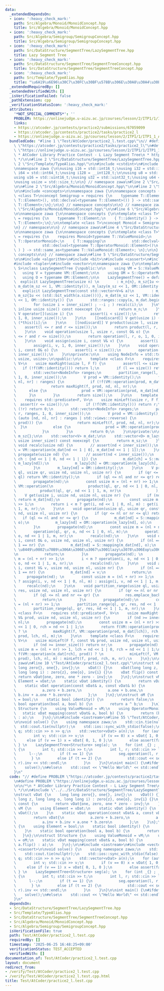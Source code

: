 ```yaml
---
data:
  _extendedDependsOn:
  - icon: ':heavy_check_mark:'
    path: Src/Algebra/Monoid/MonoidConcept.hpp
    title: Src/Algebra/Monoid/MonoidConcept.hpp
  - icon: ':heavy_check_mark:'
    path: Src/Algebra/Semigroup/SemigroupConcept.hpp
    title: Src/Algebra/Semigroup/SemigroupConcept.hpp
  - icon: ':heavy_check_mark:'
    path: Src/DataStructure/SegmentTree/LazySegmentTree.hpp
    title: Lazy Segment Tree
  - icon: ':heavy_check_mark:'
    path: Src/DataStructure/SegmentTree/SegmentTreeConcept.hpp
    title: Src/DataStructure/SegmentTree/SegmentTreeConcept.hpp
  - icon: ':heavy_check_mark:'
    path: Src/Template/TypeAlias.hpp
    title: "\u6A19\u6E96\u30C7\u30FC\u30BF\u578B\u306E\u30A8\u30A4\u30EA\u30A2\u30B9"
  _extendedRequiredBy: []
  _extendedVerifiedWith: []
  _isVerificationFailed: false
  _pathExtension: cpp
  _verificationStatusIcon: ':heavy_check_mark:'
  attributes:
    '*NOT_SPECIAL_COMMENTS*': ''
    PROBLEM: https://onlinejudge.u-aizu.ac.jp/courses/lesson/2/ITP1/1/ITP1_1_A
    links:
    - https://atcoder.jp/contests/practice2/submissions/67059099
    - https://atcoder.jp/contests/practice2/tasks/practice2_l
    - https://onlinejudge.u-aizu.ac.jp/courses/lesson/2/ITP1/1/ITP1_1_A
  bundledCode: "#line 1 \"Test/AtCoder/practice2_l.test.cpp\"\n// #define PROBLEM\
    \ \"https://atcoder.jp/contests/practice2/tasks/practice2_l\"\n#define PROBLEM\
    \ \"https://onlinejudge.u-aizu.ac.jp/courses/lesson/2/ITP1/1/ITP1_1_A\"\n\n/*\n\
    \ * AtCoder Library Practice Contest - L Lazy Segment Tree\n * https://atcoder.jp/contests/practice2/submissions/67059099\n\
    \ */\n\n#line 2 \"Src/DataStructure/SegmentTree/LazySegmentTree.hpp\"\n\n#line\
    \ 2 \"Src/Template/TypeAlias.hpp\"\n\n#include <cstdint>\n#include <cstddef>\n\
    \nnamespace zawa {\n\nusing i16 = std::int16_t;\nusing i32 = std::int32_t;\nusing\
    \ i64 = std::int64_t;\nusing i128 = __int128_t;\n\nusing u8 = std::uint8_t;\n\
    using u16 = std::uint16_t;\nusing u32 = std::uint32_t;\nusing u64 = std::uint64_t;\n\
    \nusing usize = std::size_t;\n\n} // namespace zawa\n#line 2 \"Src/DataStructure/SegmentTree/SegmentTreeConcept.hpp\"\
    \n\n#line 2 \"Src/Algebra/Monoid/MonoidConcept.hpp\"\n\n#line 2 \"Src/Algebra/Semigroup/SemigroupConcept.hpp\"\
    \n\n#include <concepts>\n\nnamespace zawa {\n\nnamespace concepts {\n\ntemplate\
    \ <class T>\nconcept Semigroup = requires {\n    typename T::Element;\n    { T::operation(std::declval<typename\
    \ T::Element>(), std::declval<typename T::Element>()) } -> std::same_as<typename\
    \ T::Element>;\n};\n\n} // namespace concepts\n\n} // namespace zawa\n#line 4\
    \ \"Src/Algebra/Monoid/MonoidConcept.hpp\"\n\n#line 6 \"Src/Algebra/Monoid/MonoidConcept.hpp\"\
    \n\nnamespace zawa {\n\nnamespace concepts {\n\ntemplate <class T>\nconcept Identitiable\
    \ = requires {\n    typename T::Element;\n    { T::identity() } -> std::same_as<typename\
    \ T::Element>;\n};\n\ntemplate <class T>\nconcept Monoid = Semigroup<T> and Identitiable<T>;\n\
    \n} // namespace\n\n} // namespace zawa\n#line 4 \"Src/DataStructure/SegmentTree/SegmentTreeConcept.hpp\"\
    \n\nnamespace zawa {\n\nnamespace concepts {\n\ntemplate <class T>\nconcept MonoidWithAction\
    \ = requires {\n    requires Monoid<typename T::ValueMonoid>;\n    requires Monoid<typename\
    \ T::OperatorMonoid>;\n    { T::mapping(\n            std::declval<typename T::ValueMonoid::Element>(),\n\
    \            std::declval<typename T::OperatorMonoid::Element>()\n           \
    \ ) } -> std::same_as<typename T::ValueMonoid::Element>; \n};\n\n} // namespace\
    \ concepts\n\n} // namespace zawa\n#line 5 \"Src/DataStructure/SegmentTree/LazySegmentTree.hpp\"\
    \n\n#include <algorithm>\n#include <bit>\n#include <cassert>\n#include <ranges>\n\
    #include <tuple>\n#include <vector>\n\nnamespace zawa {\n\ntemplate <concepts::MonoidWithAction\
    \ S>\nclass LazySegmentTree {\npublic:\n\n    using VM = S::ValueMonoid;\n\n \
    \   using V = typename VM::Element;\n\n    using OM = S::OperatorMonoid;\n\n \
    \   using O = typename OM::Element;\n\n    LazySegmentTree() = default;\n\n  \
    \  explicit LazySegmentTree(usize n) \n        : m_n{n}, m_sz{1u << (std::bit_width(n))},\
    \ m_dat(m_sz << 1, VM::identity()), m_lazy(m_sz << 1, OM::identity()) {}\n\n \
    \   explicit LazySegmentTree(const std::vector<V>& a)\n        : m_n{a.size()},\
    \ m_sz{1u << (std::bit_width(a.size()))}, m_dat(m_sz << 1, VM::identity()), m_lazy(m_sz\
    \ << 1, OM::identity()) {\n        std::ranges::copy(a, m_dat.begin() + inner_size());\n\
    \        for (usize i = inner_size() ; --i ; ) recalc(i);\n    }\n\n    [[nodiscard]]\
    \ inline usize size() const noexcept {\n        return m_n;\n    }\n\n    [[nodiscard]]\
    \ V operator[](usize i) {\n        assert(i < size());\n        return get(i,\
    \ 1, 0, inner_size());\n    }\n\n    [[nodiscard]] V get(usize i) {\n        return\
    \ (*this)[i];\n    }\n\n    [[nodiscard]] V product(usize l, usize r) {\n    \
    \    assert(l <= r and r <= size());\n        return product(l, r, 1, 0, inner_size());\n\
    \    }\n\n    void operation(usize l, usize r, const O& o) {\n        assert(l\
    \ <= r and r <= size());\n        return operation(l, r, o, 1, 0, inner_size());\n\
    \    }\n\n    void assign(usize i, const V& v) {\n        assert(i < size());\n\
    \        assign(i, v, 1, 0, inner_size());\n    }\n\n    void operation(usize\
    \ i, const O& o) {\n        assert(i < size());\n        operation(i, o, 1, 0,\
    \ inner_size());\n    }\n\nprivate:\n\n    using NodeInfo = std::tuple<usize,\
    \ usize, usize>;\n\npublic:\n\n    template <class F>\n    requires std::predicate<F,\
    \ V>\n    usize maxRight(usize l, F f) {\n        assert(l <= size());\n     \
    \   if (!f(VM::identity())) return l;\n        if (l == size()) return size();\n\
    \        std::vector<NodeInfo> ranges;\n        partition_range(l, size(), ranges,\
    \ 1, 0, inner_size());\n        V prod = VM::identity();\n        for (auto [nd,\
    \ nl, nr] : ranges) {\n            if (!f(VM::operation(prod, m_dat[nd]))) {\n\
    \                return maxRight(f, prod, nd, nl, nr);\n            }\n      \
    \      else {\n                prod = VM::operation(prod, m_dat[nd]);\n      \
    \      }\n        }\n        return size();\n    }\n\n    template <class F>\n\
    \    requires std::predicate<F, V>\n    usize minLeft(usize r, F f) {\n      \
    \  assert(r <= size());\n        if (!f(VM::identity())) return r;\n        if\
    \ (!r) return 0;\n        std::vector<NodeInfo> ranges;\n        partition_range(0,\
    \ r, ranges, 1, 0, inner_size());\n        V prod = VM::identity();\n        for\
    \ (auto [nd, nl, nr] : ranges | std::views::reverse) {\n            if (!f(VM::operation(m_dat[nd],\
    \ prod))) {\n                return minLeft(f, prod, nd, nl, nr);\n          \
    \  }\n            else {\n                prod = VM::operation(prod, m_dat[nd]);\n\
    \            }\n        }\n        return 0;\n    }\n\nprivate:\n\n    usize m_n{},\
    \ m_sz{};\n\n    std::vector<V> m_dat;\n\n    std::vector<O> m_lazy;\n\n    inline\
    \ usize inner_size() const noexcept {\n        return m_sz;\n    }\n    \n   \
    \ void recalc(usize nd) {\n        // assert(nd < inner_size());\n        m_dat[nd]\
    \ = VM::operation(m_dat[nd << 1 | 0], m_dat[nd << 1 | 1]);\n    }\n\n    void\
    \ propagate(usize nd) {\n        // assert(nd < inner_size());\n        for (usize\
    \ ch : {nd << 1 | 0, nd << 1 | 1}) {\n            m_dat[ch] = S::mapping(m_dat[ch],\
    \ m_lazy[nd]);\n            m_lazy[ch] = OM::operation(m_lazy[ch], m_lazy[nd]);\n\
    \        }\n        m_lazy[nd] = OM::identity();\n    }\n\n    V product(usize\
    \ ql, usize qr, usize nd, usize nl, usize nr) {\n        if (qr <= nl or nr <=\
    \ ql) return VM::identity();\n        if (ql <= nl and nr <= qr) return m_dat[nd];\n\
    \        propagate(nd);\n        const usize m = (nl + nr) >> 1;\n        return\
    \ VM::operation(\n                product(ql, qr, nd << 1 | 0, nl, m),\n     \
    \           product(ql, qr, nd << 1 | 1, m, nr)\n                );\n    }\n\n\
    \    V get(usize i, usize nd, usize nl, usize nr) {\n        if (nd >= inner_size())\
    \ return m_dat[nd];\n        propagate(nd);\n        const usize m = (nl + nr)\
    \ >> 1;\n        return i < m ? get(i, nd << 1 | 0, nl, m) : get(i, nd << 1 |\
    \ 1, m, nr);\n    }\n\n    void operation(usize ql, usize qr, const O& o, usize\
    \ nd, usize nl, usize nr) {\n        if (qr <= nl or nr <= ql) return;\n     \
    \   if (ql <= nl and nr <= qr) {\n            m_dat[nd] = S::mapping(m_dat[nd],\
    \ o);\n            m_lazy[nd] = OM::operation(m_lazy[nd], o);\n            return;\n\
    \        }\n        propagate(nd);\n        const usize m = (nl + nr) >> 1;\n\
    \        operation(ql, qr, o, nd << 1 | 0, nl, m);\n        operation(ql, qr,\
    \ o, nd << 1 | 1, m, nr);\n        recalc(nd);\n    }\n\n    void operation(usize\
    \ i, const O& o, usize nd, usize nl, usize nr) {\n        if (nl == i and i +\
    \ 1 == nr) {\n            m_dat[nd] = S::mapping(m_dat[nd], o);\n            //\
    \ \u8449\u9802\u70B9\u306A\u306E\u3067\u3001lazy\u3078\u306Eop\u306F\u4E0D\u8981\
    \n            return;\n        }\n        propagate(nd); \n        const usize\
    \ m = (nl + nr) >> 1;\n        i < m ? operation(i, o, nd << 1 | 0, nl, m) : operation(i,\
    \ o, nd << 1 | 1, m, nr);\n        recalc(nd);\n    }\n\n    void assign(usize\
    \ i, const V& v, usize nd, usize nl, usize nr) {\n        if (nl == i and i +\
    \ 1 == nr) {\n            m_dat[nd] = v;\n            return;\n        }\n   \
    \     propagate(nd); \n        const usize m = (nl + nr) >> 1;\n        i < m\
    \ ? assign(i, v, nd << 1 | 0, nl, m) : assign(i, v, nd << 1 | 1, m, nr);\n   \
    \     recalc(nd);\n    }\n\n    void partition_range(usize ql, usize qr, std::vector<NodeInfo>&\
    \ res, usize nd, usize nl, usize nr) {\n        if (qr <= nl or nr <= ql) return;\n\
    \        if (ql <= nl and nr <= qr) {\n            res.emplace_back(nd, nl, nr);\n\
    \            return;\n        }\n        propagate(nd);\n        const usize m\
    \ = (nl + nr) >> 1;\n        partition_range(ql, qr, res, nd << 1 | 0, nl, m);\n\
    \        partition_range(ql, qr, res, nd << 1 | 1, m, nr);\n    }\n\n    template\
    \ <class F>\n    requires std::predicate<F, V>\n    usize maxRight(F f, const\
    \ V& prod, usize nd, usize nl, usize nr) {\n        if (nd >= inner_size()) return\
    \ nl;\n        propagate(nd);\n        const usize m = (nl + nr) >> 1, lch = nd\
    \ << 1 | 0, rch = nd << 1 | 1;\n        return f(VM::operation(prod, m_dat[lch]))\
    \ ? \n            maxRight(f, VM::operation(prod, m_dat[lch]), rch, m, nr) : maxRight(f,\
    \ prod, lch, nl, m);\n    }\n\n    template <class F>\n    requires std::predicate<F,\
    \ V>\n    usize minLeft(F f, const V& prod, usize nd, usize nl, usize nr) {\n\
    \        if (nd >= inner_size()) return nr;\n        propagate(nd);\n        const\
    \ usize m = (nl + nr) >> 1, lch = nd << 1 | 0, rch = nd << 1 | 1;\n        return\
    \ f(VM::operation(m_dat[rch], prod)) ? \n            minLeft(f, VM::operation(m_dat[rch],\
    \ prod), lch, nl, m) : minLeft(f, prod, rch, m, nr);\n    }\n};\n\n} // namespace\
    \ zawa\n#line 10 \"Test/AtCoder/practice2_l.test.cpp\"\n\nstruct vDat {\n    long\
    \ long zero{}, one{}, inv{};\n    vDat() {}\n    vDat(long long z, long long o,\
    \ long long i) : zero{z}, one{o}, inv{i} {}\n    vDat flip() const {\n       \
    \ return vDat{one, zero, one * zero - inv};\n    }\n};\n\nstruct vM {\n    using\
    \ Element = vDat;\n    static vDat identity() {\n        return vDat();\n    }\n\
    \    static vDat operation(const vDat& a, const vDat& b) {\n        return vDat{\n\
    \            a.zero + b.zero,\n            a.one + b.one,\n            a.inv +\
    \ b.inv + a.one * b.zero\n        };\n    }\n};\n\nstruct oM {\n    using Element\
    \ = bool;\n    static bool identity() {\n        return false;\n    }\n    static\
    \ bool operation(bool a, bool b) {\n        return a ^ b;\n    }\n};\n\nstruct\
    \ Structure {\n    using ValueMonoid = vM;\n    using OperatorMonoid = oM;\n \
    \   static vDat mapping(const vDat& a, bool b) {\n        return (b ? a.flip()\
    \ : a);\n    }\n};\n\n#include <iostream>\n#line 55 \"Test/AtCoder/practice2_l.test.cpp\"\
    \n\nvoid solve() {\n    using namespace zawa;\n    std::cin.tie(nullptr);\n  \
    \  std::cout.tie(nullptr);\n    std::ios::sync_with_stdio(false);\n    int n,\
    \ q; std::cin >> n >> q;\n    std::vector<vDat> a(n);\n    for (auto& x : a) {\n\
    \        int v; std::cin >> v;\n        if (v == 0) x = vDat{ 1, 0, 0 };\n   \
    \     else if (v == 1) x = vDat{ 0, 1, 0 };\n        else assert(false);\n   \
    \ } \n    LazySegmentTree<Structure> seg(a); \n    for (int _{} ; _ < q ; _++)\
    \ {\n        int t; std::cin >> t;\n        int l, r; std::cin >> l >> r;\n  \
    \      l--;\n        if (t == 1) {\n            seg.operation(l, r, true);\n \
    \       } \n        else if (t == 2) {\n            std::cout << seg.product(l,\
    \ r).inv << std::endl;\n        }\n    }\n}\n\nint main() {\n#ifdef ATCODER\n\
    \    solve();\n#else\n    std::cout << \"Hello World\" << std::endl;\n#endif\n\
    }\n"
  code: "// #define PROBLEM \"https://atcoder.jp/contests/practice2/tasks/practice2_l\"\
    \n#define PROBLEM \"https://onlinejudge.u-aizu.ac.jp/courses/lesson/2/ITP1/1/ITP1_1_A\"\
    \n\n/*\n * AtCoder Library Practice Contest - L Lazy Segment Tree\n * https://atcoder.jp/contests/practice2/submissions/67059099\n\
    \ */\n\n#include \"../../Src/DataStructure/SegmentTree/LazySegmentTree.hpp\"\n\
    \nstruct vDat {\n    long long zero{}, one{}, inv{};\n    vDat() {}\n    vDat(long\
    \ long z, long long o, long long i) : zero{z}, one{o}, inv{i} {}\n    vDat flip()\
    \ const {\n        return vDat{one, zero, one * zero - inv};\n    }\n};\n\nstruct\
    \ vM {\n    using Element = vDat;\n    static vDat identity() {\n        return\
    \ vDat();\n    }\n    static vDat operation(const vDat& a, const vDat& b) {\n\
    \        return vDat{\n            a.zero + b.zero,\n            a.one + b.one,\n\
    \            a.inv + b.inv + a.one * b.zero\n        };\n    }\n};\n\nstruct oM\
    \ {\n    using Element = bool;\n    static bool identity() {\n        return false;\n\
    \    }\n    static bool operation(bool a, bool b) {\n        return a ^ b;\n \
    \   }\n};\n\nstruct Structure {\n    using ValueMonoid = vM;\n    using OperatorMonoid\
    \ = oM;\n    static vDat mapping(const vDat& a, bool b) {\n        return (b ?\
    \ a.flip() : a);\n    }\n};\n\n#include <iostream>\n#include <vector>\n#include\
    \ <cassert>\n\nvoid solve() {\n    using namespace zawa;\n    std::cin.tie(nullptr);\n\
    \    std::cout.tie(nullptr);\n    std::ios::sync_with_stdio(false);\n    int n,\
    \ q; std::cin >> n >> q;\n    std::vector<vDat> a(n);\n    for (auto& x : a) {\n\
    \        int v; std::cin >> v;\n        if (v == 0) x = vDat{ 1, 0, 0 };\n   \
    \     else if (v == 1) x = vDat{ 0, 1, 0 };\n        else assert(false);\n   \
    \ } \n    LazySegmentTree<Structure> seg(a); \n    for (int _{} ; _ < q ; _++)\
    \ {\n        int t; std::cin >> t;\n        int l, r; std::cin >> l >> r;\n  \
    \      l--;\n        if (t == 1) {\n            seg.operation(l, r, true);\n \
    \       } \n        else if (t == 2) {\n            std::cout << seg.product(l,\
    \ r).inv << std::endl;\n        }\n    }\n}\n\nint main() {\n#ifdef ATCODER\n\
    \    solve();\n#else\n    std::cout << \"Hello World\" << std::endl;\n#endif\n\
    }\n"
  dependsOn:
  - Src/DataStructure/SegmentTree/LazySegmentTree.hpp
  - Src/Template/TypeAlias.hpp
  - Src/DataStructure/SegmentTree/SegmentTreeConcept.hpp
  - Src/Algebra/Monoid/MonoidConcept.hpp
  - Src/Algebra/Semigroup/SemigroupConcept.hpp
  isVerificationFile: true
  path: Test/AtCoder/practice2_l.test.cpp
  requiredBy: []
  timestamp: '2025-06-25 16:48:25+09:00'
  verificationStatus: TEST_ACCEPTED
  verifiedWith: []
documentation_of: Test/AtCoder/practice2_l.test.cpp
layout: document
redirect_from:
- /verify/Test/AtCoder/practice2_l.test.cpp
- /verify/Test/AtCoder/practice2_l.test.cpp.html
title: Test/AtCoder/practice2_l.test.cpp
---
```

